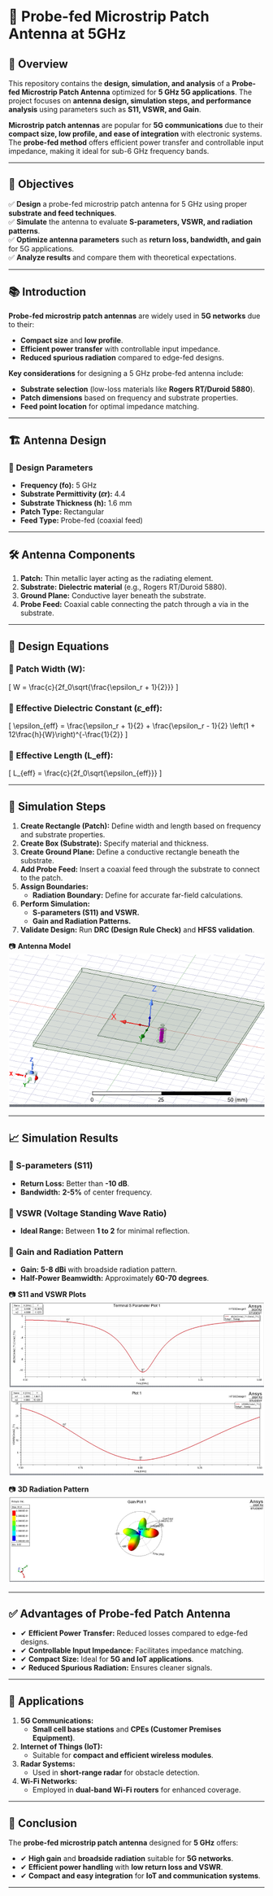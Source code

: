# 📡 Probe-fed Microstrip Patch Antenna at 5GHz  

## 📌 Overview  
This repository contains the **design, simulation, and analysis** of a **Probe-fed Microstrip Patch Antenna** optimized for **5 GHz 5G applications**. The project focuses on **antenna design, simulation steps, and performance analysis** using parameters such as **S11, VSWR, and Gain**.  

**Microstrip patch antennas** are popular for **5G communications** due to their **compact size, low profile, and ease of integration** with electronic systems. The **probe-fed method** offers efficient power transfer and controllable input impedance, making it ideal for sub-6 GHz frequency bands.  

---

## 🎯 Objectives  
✅ **Design** a probe-fed microstrip patch antenna for 5 GHz using proper **substrate and feed techniques**.  
✅ **Simulate** the antenna to evaluate **S-parameters, VSWR, and radiation patterns**.  
✅ **Optimize antenna parameters** such as **return loss, bandwidth, and gain** for 5G applications.  
✅ **Analyze results** and compare them with theoretical expectations.  

---

## 📚 Introduction  
**Probe-fed microstrip patch antennas** are widely used in **5G networks** due to their:  
- **Compact size** and **low profile**.  
- **Efficient power transfer** with controllable input impedance.  
- **Reduced spurious radiation** compared to edge-fed designs.  

**Key considerations** for designing a 5 GHz probe-fed antenna include:  
- **Substrate selection** (low-loss materials like **Rogers RT/Duroid 5880**).  
- **Patch dimensions** based on frequency and substrate properties.  
- **Feed point location** for optimal impedance matching.  

---

## 🏗️ Antenna Design  

### 📌 **Design Parameters**  
- **Frequency (fo):** 5 GHz  
- **Substrate Permittivity (𝜀r):** 4.4  
- **Substrate Thickness (h):** 1.6 mm  
- **Patch Type:** Rectangular  
- **Feed Type:** Probe-fed (coaxial feed)  

---

## 🛠️ **Antenna Components**  
1. **Patch:** Thin metallic layer acting as the radiating element.  
2. **Substrate:** **Dielectric material** (e.g., Rogers RT/Duroid 5880).  
3. **Ground Plane:** Conductive layer beneath the substrate.  
4. **Probe Feed:** Coaxial cable connecting the patch through a via in the substrate.  

---

## 📜 **Design Equations**  

### 📌 **Patch Width (W):**  
\[
W = \frac{c}{2f_0\sqrt{\frac{\epsilon_r + 1}{2}}}
\]  

### 📌 **Effective Dielectric Constant (𝜀_eff):**  
\[
\epsilon_{eff} = \frac{\epsilon_r + 1}{2} + \frac{\epsilon_r - 1}{2} \left(1 + 12\frac{h}{W}\right)^{-\frac{1}{2}}
\]  

### 📌 **Effective Length (L_eff):**  
\[
L_{eff} = \frac{c}{2f_0\sqrt{\epsilon_{eff}}}
\]  

---

## 🔄 **Simulation Steps**  

1. **Create Rectangle (Patch):** Define width and length based on frequency and substrate properties.  
2. **Create Box (Substrate):** Specify material and thickness.  
3. **Create Ground Plane:** Define a conductive rectangle beneath the substrate.  
4. **Add Probe Feed:** Insert a coaxial feed through the substrate to connect to the patch.  
5. **Assign Boundaries:**  
   - **Radiation Boundary:** Define for accurate far-field calculations.  
6. **Perform Simulation:**  
   - **S-parameters (S11) and VSWR.**  
   - **Gain and Radiation Patterns.**  
7. **Validate Design:** Run **DRC (Design Rule Check)** and **HFSS validation**.  

📷 **Antenna Model**  
![Antenna Model](https://github.com/sandesh-ar/Design-of-Probe-fed-Microstrip-Patch-Antenna-at-5GHz/blob/main/antenna%20model.png?raw=true)  

---

## 📈 **Simulation Results**  

### 🔹 **S-parameters (S11)**  
- **Return Loss:** Better than **-10 dB**.  
- **Bandwidth:** **2-5%** of center frequency.  

### 🔹 **VSWR (Voltage Standing Wave Ratio)**  
- **Ideal Range:** Between **1 to 2** for minimal reflection.  

### 🔹 **Gain and Radiation Pattern**  
- **Gain:** **5-8 dBi** with broadside radiation pattern.  
- **Half-Power Beamwidth:** Approximately **60-70 degrees**.  

📷 **S11 and VSWR Plots**  
![S11 and VSWR](https://github.com/sandesh-ar/Design-of-Probe-fed-Microstrip-Patch-Antenna-at-5GHz/blob/main/s11.png?raw=true)  
![S11 and VSWR](https://github.com/sandesh-ar/Design-of-Probe-fed-Microstrip-Patch-Antenna-at-5GHz/blob/main/vswr.png?raw=true)  


📷 **3D Radiation Pattern**  
![Radiation Pattern](https://github.com/sandesh-ar/Design-of-Probe-fed-Microstrip-Patch-Antenna-at-5GHz/blob/main/radiation%20pattern.png?raw=true)  

---

## ✅ **Advantages of Probe-fed Patch Antenna**  
- ✔ **Efficient Power Transfer:** Reduced losses compared to edge-fed designs.  
- ✔ **Controllable Input Impedance:** Facilitates impedance matching.  
- ✔ **Compact Size:** Ideal for **5G and IoT applications**.  
- ✔ **Reduced Spurious Radiation:** Ensures cleaner signals.  

---

## 🚀 **Applications**  
1. **5G Communications:**  
   - **Small cell base stations** and **CPEs (Customer Premises Equipment)**.  
2. **Internet of Things (IoT):**  
   - Suitable for **compact and efficient wireless modules**.  
3. **Radar Systems:**  
   - Used in **short-range radar** for obstacle detection.  
4. **Wi-Fi Networks:**  
   - Employed in **dual-band Wi-Fi routers** for enhanced coverage.  

---

## 🏁 **Conclusion**  
The **probe-fed microstrip patch antenna** designed for **5 GHz** offers:  
- ✔ **High gain** and **broadside radiation** suitable for **5G networks**.  
- ✔ **Efficient power handling** with **low return loss and VSWR**.  
- ✔ **Compact and easy integration** for **IoT and communication systems**.  

------